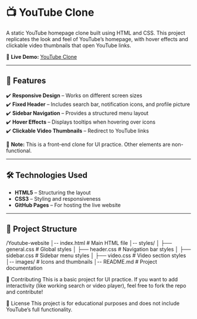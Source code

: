# 📺 YouTube Clone  
A static YouTube homepage clone built using HTML and CSS. This project replicates the look and feel of YouTube’s homepage, with hover effects and clickable video thumbnails that open YouTube links.  

🔗 **Live Demo:** [YouTube Clone](https://chhayasingh18.github.io/Youtube-website/)  

---

## 📌 Features  
✔️ **Responsive Design** – Works on different screen sizes  
✔️ **Fixed Header** – Includes search bar, notification icons, and profile picture  
✔️ **Sidebar Navigation** – Provides a structured menu layout  
✔️ **Hover Effects** – Displays tooltips when hovering over icons  
✔️ **Clickable Video Thumbnails** – Redirect to YouTube links  

📌 **Note:** This is a front-end clone for UI practice. Other elements are non-functional.  

---

## 🛠️ Technologies Used  
- **HTML5** – Structuring the layout  
- **CSS3** – Styling and responsiveness  
- **GitHub Pages** – For hosting the live website  

---

## 🎨 Project Structure  

/Youtube-website 
│-- index.html # Main HTML file 
│-- styles/ 
│ ├── general.css # Global styles 
│ ├── header.css # Navigation bar styles 
│ ├── sidebar.css # Sidebar menu styles 
│ ├── video.css # Video section styles 
│-- images/ # Icons and thumbnails 
│-- README.md # Project documentation


🌟 Contributing
This is a basic project for UI practice. If you want to add interactivity (like working search or video player), feel free to fork the repo and contribute!

📄 License
This project is for educational purposes and does not include YouTube’s full functionality.
